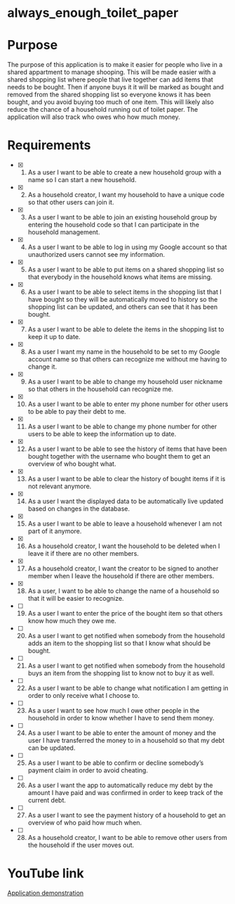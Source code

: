 # always_enough_toilet_paper


# Purpose
The purpose of this application is to make it easier for people who live in a shared appartment to manage shooping. This will be made easier with a shared shopping list where people that live together can add items that needs to be bought. Then if anyone buys it it will be marked as bought and removed from the shared shopping list so everyone knows it has been bought, and you avoid buying too much of one item. This will likely also reduce the chance of a household running out of toilet paper. The application will also track who owes who how much money.

# Requirements
- [x] 1. As a user I want to be able to create a new household group with a name so I can start a new household. 
- [x] 2. As a household creator, I want my household to have a unique code so that other users can join it. 
- [x] 3. As a user I want to be able to join an existing household group by entering the household code so that I can participate in the household management. 
- [x] 4. As a user I want to be able to log in using my Google account so that unauthorized users cannot see my information. 
- [x] 5. As a user I want to be able to put items on a shared shopping list so that everybody in the household knows what items are missing. 
- [x] 6. As a user I want to be able to select items in the shopping list that I have bought so they will be automatically moved to history so the shopping list can be updated, and others can see that it has been bought.
- [x] 7. As a user I want to be able to delete the items in the shopping list to keep it up to date. 
- [x] 8. As a user I want my name in the household to be set to my Google account name so that others can recognize me without me having to change it.  
- [x] 9. As a user I want to be able to change my household user nickname so that others in the household can recognize me. 
- [x] 10. As a user I want to be able to enter my phone number for other users to be able to pay their debt to me. 
- [x] 11. As a user I want to be able to change my phone number for other users to be able to keep the information up to date. 
- [x] 12. As a user I want to be able to see the history of items that have been bought together with the username who bought them to get an overview of who bought what. 
- [x] 13. As a user I want to be able to clear the history of bought items if it is not relevant anymore. 
- [x] 14. As a user I want the displayed data to be automatically live updated based on changes in the database. 
- [x] 15. As a user I want to be able to leave a household whenever I am not part of it anymore.
- [x] 16. As a household creator, I want the household to be deleted when I leave it if there are no other members. 
- [x] 17. As a household creator, I want the creator to be signed to another member when I leave the household if there are other members.
- [x] 18. As a user, I want to be able to change the name of a household so that it will be easier to recognize. 
- [ ] 19. As a user I want to enter the price of the bought item so that others know how much they owe me.
- [ ] 20. As a user I want to get notified when somebody from the household adds an item to the shopping list so that I know what should be bought. 
- [ ] 21. As a user I want to get notified when somebody from the household buys an item from the shopping list to know not to buy it as well. 
- [ ] 22. As a user I want to be able to change what notification I am getting in order to only receive what I choose to. 
- [ ] 23. As a user I want to see how much I owe other people in the household in order to know whether I have to send them money. 
- [ ] 24. As a user I want to be able to enter the amount of money and the user I have transferred the money to in a household so that my debt can be updated.
- [ ] 25. As a user I want to be able to confirm or decline somebody’s payment claim in order to avoid cheating. 
- [ ] 26. As a user I want the app to automatically reduce my debt by the amount I have paid and was confirmed in order to keep track of the current debt. 
- [ ] 27. As a user I want to see the payment history of a household to get an overview of who paid how much when.
- [ ] 28. As a household creator, I want to be able to remove other users from the household if the user moves out.

# YouTube link
[Application demonstration](https://www.youtube.com/watch?v=S-mbcxoQDX4)
